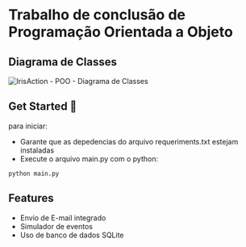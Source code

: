 
# Trabalho de conclusão de Programação Orientada a Objeto


## Diagrama de Classes
![IrisAction - POO - Diagrama de Classes](https://user-images.githubusercontent.com/79149971/218324229-fdb444c6-2473-4f69-aaac-a9e76d42e802.png)



## Get Started 🚀  
para iniciar:
- Garante que as depedencias do arquivo requeriments.txt estejam instaladas
- Execute o arquivo main.py com o python:

``` python main.py ```



## Features  
- Envio de E-mail integrado
- Simulador de eventos
- Uso de banco de dados SQLite
